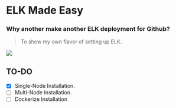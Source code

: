 # ELK Made Easy

### Why another make another ELK deployment for Github?
> To show my own flavor of setting up ELK.

![](https://www.wpclipart.com/animals/E/cartoon_elk.png)


## TO-DO
- [X] Single-Node Installation.
- [ ] Multi-Node Installation.
- [ ] Dockerize Installation
